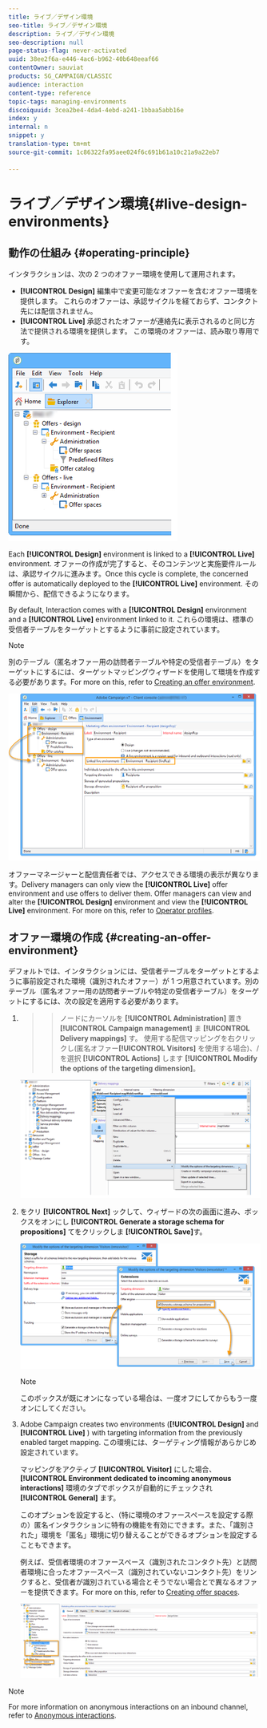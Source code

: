 ```yaml
---
title: ライブ／デザイン環境
seo-title: ライブ／デザイン環境
description: ライブ／デザイン環境
seo-description: null
page-status-flag: never-activated
uuid: 38ee2f6a-e446-4ac6-b962-40b648eeaf66
contentOwner: sauviat
products: SG_CAMPAIGN/CLASSIC
audience: interaction
content-type: reference
topic-tags: managing-environments
discoiquuid: 3cea2be4-4da4-4ebd-a241-1bbaa5abb16e
index: y
internal: n
snippet: y
translation-type: tm+mt
source-git-commit: 1c86322fa95aee024f6c691b61a10c21a9a22eb7

---
```



# ライブ／デザイン環境{#live-design-environments}

## 動作の仕組み {#operating-principle}

インタラクションは、次の 2 つのオファー環境を使用して運用されます。

* **[!UICONTROL Design]** 編集中で変更可能なオファーを含むオファー環境を提供します。 これらのオファーは、承認サイクルを経ておらず、コンタクト先には配信されません。
* **[!UICONTROL Live]** 承認されたオファーが連絡先に表示されるのと同じ方法で提供される環境を提供します。 この環境のオファーは、読み取り専用です。

![](assets/offer_environments_overview_001.png)

Each **[!UICONTROL Design]** environment is linked to a **[!UICONTROL Live]** environment. オファーの作成が完了すると、そのコンテンツと実施要件ルールは、承認サイクルに進みます。Once this cycle is complete, the concerned offer is automatically deployed to the **[!UICONTROL Live]** environment. その瞬間から、配信できるようになります。

By default, Interaction comes with a **[!UICONTROL Design]** environment and a **[!UICONTROL Live]** environment linked to it. これらの環境は、標準の受信者テーブルをターゲットとするように事前に設定されています。

>[!NOTE]
>
>別のテーブル（匿名オファー用の訪問者テーブルや特定の受信者テーブル）をターゲットにするには、ターゲットマッピングウィザードを使用して環境を作成する必要があります。For more on this, refer to [Creating an offer environment](#creating-an-offer-environment).

![](assets/offer_environments_overview_002.png)

オファーマネージャーと配信責任者では、アクセスできる環境の表示が異なります。Delivery managers can only view the **[!UICONTROL Live]** offer environment and use offers to deliver them. Offer managers can view and alter the **[!UICONTROL Design]** environment and view the **[!UICONTROL Live]** environment. For more on this, refer to [Operator profiles](../../interaction/using/operator-profiles.md).

## オファー環境の作成 {#creating-an-offer-environment}

デフォルトでは、インタラクションには、受信者テーブルをターゲットとするように事前設定された環境（識別されたオファー）が 1 つ用意されています。別のテーブル（匿名オファー用の訪問者テーブルや特定の受信者テーブル）をターゲットにするには、次の設定を適用する必要があります。

1. > >ノードにカーソルを **[!UICONTROL Administration]** 置き **[!UICONTROL Campaign management]** ま **[!UICONTROL Delivery mappings]** す。 使用する配信マッピングを右クリックし(匿名オファー&#x200B;**[!UICONTROL Visitors]** を使用する場合)、/を選択 **[!UICONTROL Actions]** します **[!UICONTROL Modify the options of the targeting dimension]**。

   ![](assets/offer_env_anonymous_001.png)

1. をクリ **[!UICONTROL Next]** ックして、ウィザードの次の画面に進み、ボックスをオンにし **[!UICONTROL Generate a storage schema for propositions]** てをクリックしま **[!UICONTROL Save]**&#x200B;す。

   ![](assets/offer_env_anonymous_002.png)

   >[!NOTE]
   >
   >このボックスが既にオンになっている場合は、一度オフにしてからもう一度オンにしてください。

1. Adobe Campaign creates two environments (**[!UICONTROL Design]** and **[!UICONTROL Live]** ) with targeting information from the previously enabled target mapping. この環境には、ターゲティング情報があらかじめ設定されています。

   マッピングをアクティブ **[!UICONTROL Visitor]** にした場合、 **[!UICONTROL Environment dedicated to incoming anonymous interactions]** 環境のタブでボックスが自動的にチェックされ **[!UICONTROL General]** ます。

   このオプションを設定すると、（特に環境のオファースペースを設定する際の）匿名インタラクションに特有の機能を有効にできます。また、「識別された」環境を「匿名」環境に切り替えることができるオプションを設定することもできます。

   例えば、受信者環境のオファースペース（識別されたコンタクト先）と訪問者環境に合ったオファースペース（識別されていないコンタクト先）をリンクすると、受信者が識別されている場合とそうでない場合とで異なるオファーを提供できます。For more on this, refer to [Creating offer spaces](../../interaction/using/creating-offer-spaces.md).

   ![](assets/offer_env_anonymous_003.png)

>[!NOTE]
>
>For more information on anonymous interactions on an inbound channel, refer to [Anonymous interactions](../../interaction/using/anonymous-interactions.md).

